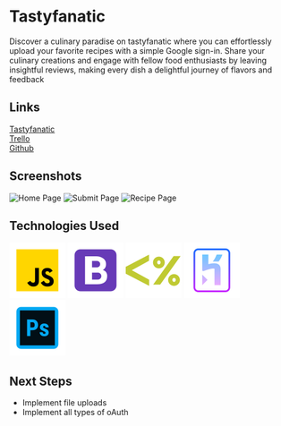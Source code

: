 # Tastyfanatic
Discover a culinary paradise on tastyfanatic where you can effortlessly upload your favorite recipes with a simple Google sign-in. Share your culinary creations and engage with fellow food enthusiasts by leaving insightful reviews, making every dish a delightful journey of flavors and feedback

## Links
[Tastyfanatic](https://tasty-fanatic-199f0e5cac0f.herokuapp.com/) <br>
[Trello](https://trello.com/b/5PBMiV5Z/project-2) <br>
[Github](https://github.com/Artin-Simonian/tasty-fanatic.git)

## Screenshots
![Home Page](https://i.imgur.com/yWxfh8o.png)
![Submit Page](https://i.imgur.com/iu3hRGZ.png)
![Recipe Page](https://i.imgur.com/I7MNY2w.png)

## Technologies Used
![Alt text](image-1.png)
![Alt text](image-4.png)
![Alt text](image-5.png)
![Alt text](image-7.png)
![Alt text](image-8.png)

## Next Steps
* Implement file uploads
* Implement all types of oAuth
